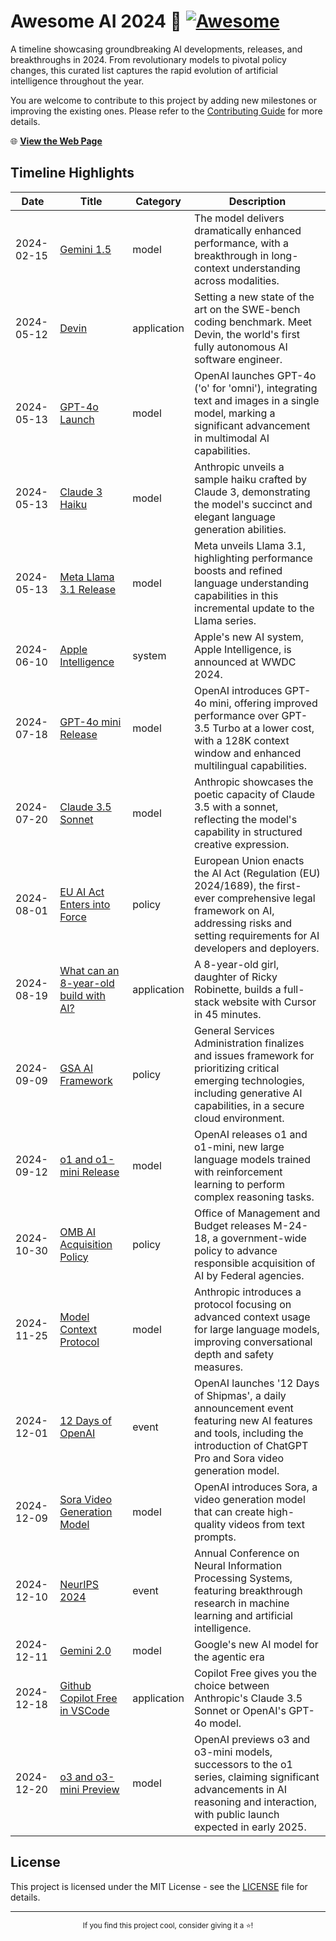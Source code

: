 # Awesome AI 2024 🚀 [![Awesome](https://awesome.re/badge.svg)](https://awesome.re)

A timeline showcasing groundbreaking AI developments, releases, and breakthroughs in 2024. From revolutionary models to pivotal policy changes, this curated list captures the rapid evolution of artificial intelligence throughout the year.

You are welcome to contribute to this project by adding new milestones or improving the existing ones. Please refer to the [Contributing Guide](CONTRIBUTING.md) for more details.

🌐 **[View the Web Page](https://awesome-ai-2024.vercel.app)**

## Timeline Highlights

| Date | Title | Category | Description |
|------|--------|----------|-------------|
| 2024-02-15 | [Gemini 1.5](https://blog.google/technology/ai/google-gemini-next-generation-model-february-2024/) | model | The model delivers dramatically enhanced performance, with a breakthrough in long-context understanding across modalities. |
| 2024-05-12 | [Devin](https://www.cognition.ai/blog/introducing-devin) | application | Setting a new state of the art on the SWE-bench coding benchmark. Meet Devin, the world's first fully autonomous AI software engineer. |
| 2024-05-13 | [GPT-4o Launch](https://openai.com/index/gpt-4o-and-more-tools-to-chatgpt-free/) | model | OpenAI launches GPT-4o ('o' for 'omni'), integrating text and images in a single model, marking a significant advancement in multimodal AI capabilities. |
| 2024-05-13 | [Claude 3 Haiku](https://www.anthropic.com/news/claude-3-haiku) | model | Anthropic unveils a sample haiku crafted by Claude 3, demonstrating the model's succinct and elegant language generation abilities. |
| 2024-05-13 | [Meta Llama 3.1 Release](https://ai.meta.com/blog/meta-llama-3-1/) | model | Meta unveils Llama 3.1, highlighting performance boosts and refined language understanding capabilities in this incremental update to the Llama series. |
| 2024-06-10 | [Apple Intelligence](https://www.apple.com/apple-intelligence/) | system | Apple's new AI system, Apple Intelligence, is announced at WWDC 2024. |
| 2024-07-18 | [GPT-4o mini Release](https://openai.com/index/gpt-4o-mini-advancing-cost-efficient-intelligence/) | model | OpenAI introduces GPT-4o mini, offering improved performance over GPT-3.5 Turbo at a lower cost, with a 128K context window and enhanced multilingual capabilities. |
| 2024-07-20 | [Claude 3.5 Sonnet](https://www.anthropic.com/news/claude-3-5-sonnet) | model | Anthropic showcases the poetic capacity of Claude 3.5 with a sonnet, reflecting the model's capability in structured creative expression. |
| 2024-08-01 | [EU AI Act Enters into Force](https://digital-strategy.ec.europa.eu/en/policies/regulatory-framework-ai) | policy | European Union enacts the AI Act (Regulation (EU) 2024/1689), the first-ever comprehensive legal framework on AI, addressing risks and setting requirements for AI developers and deployers. |
| 2024-08-19 | [What can an 8-year-old build with AI?](https://x.com/rickyrobinett/status/1825581674870055189) | application | A 8-year-old girl, daughter of Ricky Robinette, builds a full-stack website with Cursor in 45 minutes. |
| 2024-09-09 | [GSA AI Framework](https://www.gao.gov/products/gao-24-107332) | policy | General Services Administration finalizes and issues framework for prioritizing critical emerging technologies, including generative AI capabilities, in a secure cloud environment. |
| 2024-09-12 | [o1 and o1-mini Release](https://openai.com/o1/) | model | OpenAI releases o1 and o1-mini, new large language models trained with reinforcement learning to perform complex reasoning tasks. |
| 2024-10-30 | [OMB AI Acquisition Policy](https://www.whitehouse.gov/briefing-room/statements-releases/2024/10/30/fact-sheet-key-ai-accomplishments-in-the-year-since-the-biden-harris-administrations-landmark-executive-order/) | policy | Office of Management and Budget releases M-24-18, a government-wide policy to advance responsible acquisition of AI by Federal agencies. |
| 2024-11-25 | [Model Context Protocol](https://www.anthropic.com/news/model-context-protocol) | model | Anthropic introduces a protocol focusing on advanced context usage for large language models, improving conversational depth and safety measures. |
| 2024-12-01 | [12 Days of OpenAI](https://openai.com/12-days/) | event | OpenAI launches '12 Days of Shipmas', a daily announcement event featuring new AI features and tools, including the introduction of ChatGPT Pro and Sora video generation model. |
| 2024-12-09 | [Sora Video Generation Model](https://openai.com/index/sora-is-here/) | model | OpenAI introduces Sora, a video generation model that can create high-quality videos from text prompts. |
| 2024-12-10 | [NeurIPS 2024](https://neurips.cc/) | event | Annual Conference on Neural Information Processing Systems, featuring breakthrough research in machine learning and artificial intelligence. |
| 2024-12-11 | [Gemini 2.0](https://blog.google/technology/google-deepmind/google-gemini-ai-update-december-2024/) | model | Google's new AI model for the agentic era |
| 2024-12-18 | [Github Copilot Free in VSCode](https://github.blog/news-insights/product-news/github-copilot-in-vscode-free/) | application | Copilot Free gives you the choice between Anthropic's Claude 3.5 Sonnet or OpenAI's GPT-4o model. |
| 2024-12-20 | [o3 and o3-mini Preview](https://techcrunch.com/2024/12/20/openai-announces-new-o3-model/) | model | OpenAI previews o3 and o3-mini models, successors to the o1 series, claiming significant advancements in AI reasoning and interaction, with public launch expected in early 2025. |

## License

This project is licensed under the MIT License - see the [LICENSE](LICENSE) file for details.

---

<p align="center">
  <sub>If you find this project cool, consider giving it a ⭐️!</sub>
</p>
